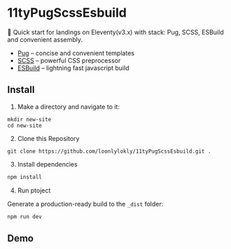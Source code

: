 # 11tyPugScssEsbuild

🚀 Quick start for landings on Eleventy(v3.x) with stack: Pug, SCSS, ESBuild and convenient assembly.

- [Pug](https://pugjs.org) – concise and convenient templates
- [SCSS](https://sass-lang.com/) – powerful CSS preprocessor
- [ESBuild](https://esbuild.github.io/) – lightning fast javascript build

## Install

1. Make a directory and navigate to it:

```
mkdir new-site
cd new-site
```

2. Clone this Repository

```
git clone https://github.com/loonlylokly/11tyPugScssEsbuild.git .
```

3. Install dependencies

```bash
npm install
```

4. Run ptoject

Generate a production-ready build to the `_dist` folder:
```bash
npm run dev
```

## Demo
